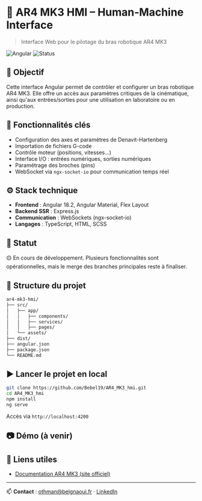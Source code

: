 # 🤖 AR4 MK3 HMI – Human-Machine Interface

> Interface Web pour le pilotage du bras robotique AR4 MK3

![Angular](https://img.shields.io/badge/built%20with-Angular-red)
![Status](https://img.shields.io/badge/status-en%20cours-yellow)

## 🎯 Objectif

Cette interface Angular permet de contrôler et configurer un bras robotique AR4 MK3. Elle offre un accès aux paramètres critiques de la cinématique, ainsi qu'aux entrées/sorties pour une utilisation en laboratoire ou en production.

## 🧠 Fonctionnalités clés

- Configuration des axes et paramètres de Denavit-Hartenberg
- Importation de fichiers G-code
- Contrôle moteur (positions, vitesses...)
- Interface I/O : entrées numériques, sorties numériques
- Paramétrage des broches (pins)
- WebSocket via `ngx-socket-io` pour communication temps réel

## ⚙️ Stack technique

- **Frontend** : Angular 18.2, Angular Material, Flex Layout
- **Backend SSR** : Express.js
- **Communication** : WebSockets (ngx-socket-io)
- **Langages** : TypeScript, HTML, SCSS

## 🚧 Statut

🟡 En cours de développement. Plusieurs fonctionnalités sont opérationnelles, mais le merge des branches principales reste à finaliser.

## 📁 Structure du projet

```bash
ar4-mk3-hmi/
├── src/
│   ├── app/
│   │   ├── components/
│   │   ├── services/
│   │   ├── pages/
│   └── assets/
├── dist/
├── angular.json
├── package.json
└── README.md
```

## ▶️ Lancer le projet en local

```bash
git clone https://github.com/Bebel19/AR4_MK3_hmi.git
cd AR4_MK3_hmi
npm install
ng serve
```
Accès via `http://localhost:4200`

## 📷 Démo (à venir)

<!-- ![Demo GIF](https://raw.githubusercontent.com/Bebel19/AR4_MK3_hmi/main/assets/demo.gif) -->

## 📌 Liens utiles

- [Documentation AR4 MK3 (site officiel)](https://www.annexrobotics.com/ar4)

---

📫 **Contact** : [othman@belgnaoui.fr](mailto:othman@belgnaoui.fr) · [LinkedIn](https://www.linkedin.com/in/othman-belgnaoui-79848340/)
